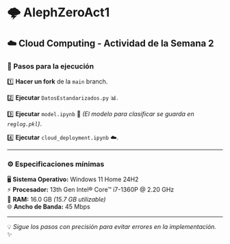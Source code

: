 # 🌩️ **AlephZeroAct1**

## ☁️ Cloud Computing - Actividad de la Semana 2

### 🚀 Pasos para la ejecución

1️⃣ **Hacer un fork** de la `main` branch.

2️⃣ **Ejecutar** `DatosEstandarizados.py` 📊.

3️⃣ **Ejecutar** `model.ipynb` 🧠 *(El modelo para clasificar se guarda en `reglog.pkl`)*.

4️⃣ **Ejecutar** `cloud_deployment.ipynb` ☁️.

---

### ⚙️ Especificaciones mínimas

🖥️ **Sistema Operativo:** Windows 11 Home 24H2  
⚡ **Procesador:** 13th Gen Intel® Core™ i7-1360P @ 2.20 GHz  
💾 **RAM:** 16.0 GB *(15.7 GB utilizable)*  
🌐 **Ancho de Banda:** 45 Mbps  

---

💡 *Sigue los pasos con precisión para evitar errores en la implementación.* ✨
